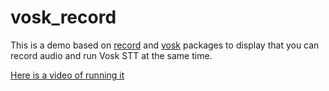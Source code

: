 # vosk_record

This is a demo based on [record](https://github.com/llfbandit/record/tree/master/record) and [vosk](https://github.com/alphacep/vosk-flutter) packages to display that you can record audio and run Vosk STT at the same time.


[Here is a video of running it](https://github.com/agladyshev/vosk-with-record/assets/9337778/fb77f9b6-16bd-4f2c-a9a0-05add54cadbb)
